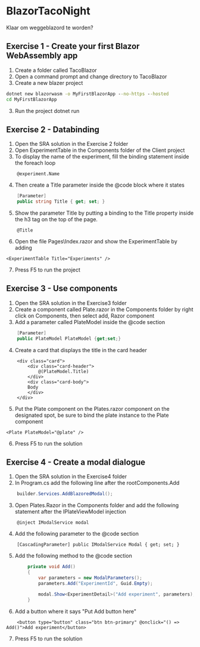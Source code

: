 # BlazorTacoNight
Klaar om weggeblazord te worden?


## Exercise 1 - Create your first Blazor WebAssembly app

1. Create a folder called TacoBlazor
2. Open a command prompt and change directory to TacoBlazor
3. Create a new blazer project

```cmd
dotnet new blazorwasm -o MyFirstBlazorApp --no-https --hosted
cd MyFirstBlazorApp
```
3. Run the project
dotnet run

## Exercise 2 - Databinding
1. Open the SRA solution in the Exercise 2 folder
2. Open ExperimentTable in the Components folder of the Client project
3. To display the name of the experiment, fill the binding statement inside the foreach loop
```razor
	@experiment.Name
```
4. Then create a Title parameter inside the @code block where it states

```csharp
	[Parameter]
	public string Title { get; set; }
```
5. Show the parameter Title by putting a binding to the Title property inside the h3 tag on the top of the page.
```razor
	@Title
```

6. Open the file Pages\Index.razor and show the ExperimentTable by adding
```razor
<ExperimentTable Title="Experiments" />
```

7. Press F5 to run the project

## Exercise 3 - Use components
1. Open the SRA solution in the Exercise3 folder
2. Create a component called Plate.razor in the Components folder by right click on Components, then select add, Razor component
3. Add a parameter called PlateModel inside the @code section
```csharp
    [Parameter]
    public PlateModel PlateModel {get;set;}
```
4. Create a card that displays the title in the card header

```razor
    <div class="card">
        <div class="card-header">
            @(PlateModel.Title)
        </div>
        <div class="card-body">
		Body
        </div>
    </div>
```

5. Put the Plate component on the Plates.razor component on the designated spot, be sure to bind the plate instance to the Plate component 

```razor
<Plate PlateModel="@plate" />
```
6. Press F5 to run the solution

## Exercise 4 - Create a modal dialogue
1. Open the SRA solution in the Exercise4 folder
2. In Program.cs add the following line after the rootComponents.Add

```csharp
	builder.Services.AddBlazoredModal();
```

3. Open Plates.Razor in the Components folder and add the following statement after the IPlateViewModel injection

```razor
	@inject IModalService modal
```

4. Add the following parameter to the @code section

```razor
	[CascadingParameter] public IModalService Modal { get; set; }
```
5. Add the following method to the @code section

```csharp
        private void Add()
        {
            var parameters = new ModalParameters();
            parameters.Add("ExperimentId", Guid.Empty);

            modal.Show<ExperimentDetail>("Add experiment", parameters);
        }
```

6. Add a button where it says "Put Add button here"

```razor
	<button type="button" class="btn btn-primary" @onclick="() => Add()">Add experiment</button>
```
7. Press F5 to run the solution
